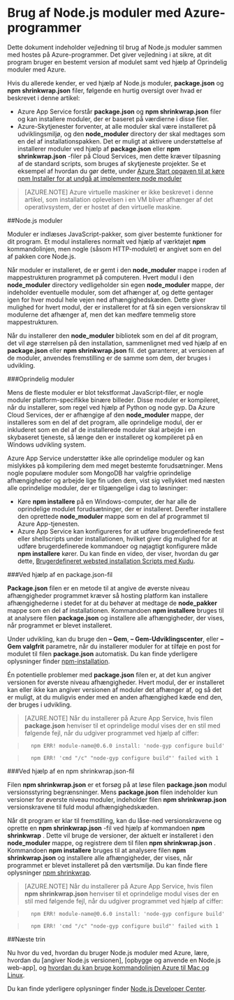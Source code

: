 <properties
    pageTitle="Arbejde med Node.js moduler"
    description="Få mere at vide om at arbejde med Node.js moduler, når du bruger Azure App Service Cloud Services."
    services=""
    documentationCenter="nodejs"
    authors="rmcmurray"
    manager="wpickett"
    editor=""/>

<tags
    ms.service="multiple"
    ms.workload="na"
    ms.tgt_pltfrm="na"
    ms.devlang="nodejs"
    ms.topic="article"
    ms.date="08/11/2016"
    ms.author="robmcm"/>


# <a name="using-nodejs-modules-with-azure-applications"></a>Brug af Node.js moduler med Azure-programmer

Dette dokument indeholder vejledning til brug af Node.js moduler sammen med hostes på Azure-programmer. Det giver vejledning i at sikre, at dit program bruger en bestemt version af modulet samt ved hjælp af Oprindelig moduler med Azure.

Hvis du allerede kender, er ved hjælp af Node.js moduler, **package.json** og **npm shrinkwrap.json** filer, følgende en hurtig oversigt over hvad er beskrevet i denne artikel:

* Azure App Service forstår **package.json** og **npm shrinkwrap.json** filer og kan installere moduler, der er baseret på værdierne i disse filer.
* Azure-Skytjenester forventer, at alle moduler skal være installeret på udviklingsmiljø, og den **node\_moduler** directory der skal medtages som en del af installationspakken. Det er muligt at aktivere understøttelse af installerer moduler ved hjælp af **package.json** eller **npm shrinkwrap.json** -filer på Cloud Services, men dette kræver tilpasning af de standard scripts, som bruges af skytjeneste projekter. Se et eksempel af hvordan du gør dette, under [Azure Start opgaven til at køre npm Installer for at undgå at implementere node moduler](https://github.com/woloski/nodeonazure-blog/blob/master/articles/startup-task-to-run-npm-in-azure.markdown)

> [AZURE.NOTE] Azure virtuelle maskiner er ikke beskrevet i denne artikel, som installation oplevelsen i en VM bliver afhænger af det operativsystem, der er hostet af den virtuelle maskine.

##<a name="nodejs-modules"></a>Node.js moduler

Moduler er indlæses JavaScript-pakker, som giver bestemte funktioner for dit program. Et modul installeres normalt ved hjælp af værktøjet **npm** kommandolinjen, men nogle (såsom HTTP-modulet) er angivet som en del af pakken core Node.js.

Når moduler er installeret, de er gemt i den **node\_moduler** mappe i roden af mappestrukturen programmet på computeren. Hvert modul i den **node\_moduler** directory vedligeholder sin egen **node\_moduler** mappe, der indeholder eventuelle moduler, som det afhænger af, og dette gentager igen for hver modul hele vejen ned afhængighedskæden. Dette giver mulighed for hvert modul, der er installeret for at få sin egen versionskrav til modulerne det afhænger af, men det kan medføre temmelig store mappestrukturen.

Når du installerer den **node\_moduler** bibliotek som en del af dit program, det vil øge størrelsen på den installation, sammenlignet med ved hjælp af en **package.json** eller **npm shrinkwrap.json** fil. det garanterer, at versionen af de moduler, anvendes fremstilling er de samme som dem, der bruges i udvikling.

###<a name="native-modules"></a>Oprindelig moduler

Mens de fleste moduler er blot tekstformat JavaScript-filer, er nogle moduler platform-specifikke binære billeder. Disse moduler er kompileret, når du installerer, som regel ved hjælp af Python og node gyp. Da Azure Cloud Services, der er afhængige af den **node\_moduler** mappe, der installeres som en del af det program, alle oprindelige modul, der er inkluderet som en del af de installerede moduler skal arbejde i en skybaseret tjeneste, så længe den er installeret og kompileret på en Windows udvikling system.

Azure App Service understøtter ikke alle oprindelige moduler og kan mislykkes på kompilering dem med meget bestemte forudsætninger. Mens nogle populære moduler som MongoDB har valgfrie oprindelige afhængigheder og arbejde lige fin uden dem, vist sig vellykket med næsten alle oprindelige moduler, der er tilgængelige i dag to løsninger:

* Køre **npm installere** på en Windows-computer, der har alle de oprindelige modulet forudsætninger, der er installeret. Derefter installere den oprettede **node\_moduler** mappe som en del af programmet til Azure App-tjenesten.
* Azure App Service kan konfigureres for at udføre brugerdefinerede fest eller shellscripts under installationen, hvilket giver dig mulighed for at udføre brugerdefinerede kommandoer og nøjagtigt konfigurere måde **npm installere** kører. Du kan finde en video, der viser, hvordan du gør dette, [Brugerdefineret websted installation Scripts med Kudu].

###<a name="using-a-packagejson-file"></a>Ved hjælp af en package.json-fil

**Package.json** filen er en metode til at angive de øverste niveau afhængigheder programmet kræver så hosting platform kan installere afhængighederne i stedet for at du behøver at medtage de **node\_pakker** mappe som en del af installationen. Kommandoen **npm installere** bruges til at analysere filen **package.json** og installere alle afhængigheder, der vises, når programmet er blevet installeret.

Under udvikling, kan du bruge den **– Gem**, **– Gem-Udviklingscenter**, eller **– Gem valgfrit** parametre, når du installerer moduler for at tilføje en post for modulet til filen **package.json** automatisk. Du kan finde yderligere oplysninger finder [npm-installation](https://docs.npmjs.com/cli/install).

Én potentielle problemer med **package.json** filen er, at det kun angiver versionen for øverste niveau afhængigheder. Hvert modul, der er installeret kan eller ikke kan angiver versionen af moduler det afhænger af, og så det er muligt, at du muligvis ender med en anden afhængighed kæde end den, der bruges i udvikling.

> [AZURE.NOTE]
> Når du installerer på Azure App Service, hvis filen <b>package.json</b> henviser til et oprindelige modul vises der en stil med følgende fejl, når du udgiver programmet ved hjælp af ciffer:

>       npm ERR! module-name@0.6.0 install: 'node-gyp configure build'

>       npm ERR! 'cmd "/c" "node-gyp configure build"' failed with 1


###<a name="using-a-npm-shrinkwrapjson-file"></a>Ved hjælp af en npm shrinkwrap.json-fil

Filen **npm shrinkwrap.json** er et forsøg på at løse filen **package.json** modul versionsstyring begrænsninger. Mens **package.json** filen indeholder kun versioner for øverste niveau moduler, indeholder filen **npm shrinkwrap.json** versionskravene til fuld modul afhængighedskæden.

Når dit program er klar til fremstilling, kan du låse-ned versionskravene og oprette en **npm shrinkwrap.json** -fil ved hjælp af kommandoen **npm shrinkwrap** . Dette vil bruge de versioner, der aktuelt er installeret i den **node\_moduler** mappe, og registrere dem til filen **npm shrinkwrap.json** . Kommandoen **npm installere** bruges til at analysere filen **npm shrinkwrap.json** og installere alle afhængigheder, der vises, når programmet er blevet installeret på den værtsmiljø. Du kan finde flere oplysninger [npm shrinkwrap](https://docs.npmjs.com/cli/shrinkwrap).

> [AZURE.NOTE]
>Når du installerer på Azure App Service, hvis filen <b>npm shrinkwrap.json</b> henviser til et oprindelige modul vises der en stil med følgende fejl, når du udgiver programmet ved hjælp af ciffer:

>       npm ERR! module-name@0.6.0 install: 'node-gyp configure build'

>       npm ERR! 'cmd "/c" "node-gyp configure build"' failed with 1


##<a name="next-steps"></a>Næste trin

Nu hvor du ved, hvordan du bruger Node.js moduler med Azure, lære, hvordan du [angiver Node.js versionen], [opbygge og anvende en Node.js web-app], og [hvordan du kan bruge kommandolinjen Azure til Mac og Linux].

Du kan finde yderligere oplysninger finder [Node.js Developer Center](/develop/nodejs/).

[Angiv Node.js versionen]: nodejs-specify-node-version-azure-apps.md
[Hvordan du kan bruge kommandolinjen Azure til Mac og Linux]: xplat-cli-install.md
[opbygge og anvende en Node.js WebApp]: web-sites-nodejs-develop-deploy-mac.md
[Node.js Web Application with Storage on MongoDB (MongoLab)]: store-mongolab-web-sites-nodejs-store-data-mongodb.md
[Build and deploy a Node.js application to an Azure Cloud Service]: cloud-services-nodejs-develop-deploy-app.md
[Brugerdefineret websted installation Scripts med Kudu]: /documentation/videos/custom-web-site-deployment-scripts-with-kudu/
